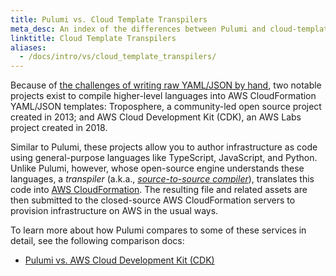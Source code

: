 ```yaml
---
title: Pulumi vs. Cloud Template Transpilers
meta_desc: An index of the differences between Pulumi and cloud-template transpiler solutions like AWS Cloud Development Kit (CDK) and Troposphere.
linktitle: Cloud Template Transpilers
aliases:
  - /docs/intro/vs/cloud_template_transpilers/
---
```


Because of [the challenges of writing raw YAML/JSON by hand](/docs/intro/vs/cloud-template/transpilers/cloud-templates), two notable
projects exist to compile higher-level languages into AWS CloudFormation YAML/JSON templates: Troposphere, a community-led open source project created in 2013; and AWS Cloud Development Kit (CDK), an AWS Labs project created in 2018.

Similar to Pulumi, these projects allow you to author infrastructure as code using general-purpose languages like TypeScript,
JavaScript, and Python. Unlike Pulumi, however, whose open-source engine understands these languages, a _transpiler_
(a.k.a., [_source-to-source compiler_](https://en.wikipedia.org/wiki/Source-to-source_compiler)), translates this code
into [AWS CloudFormation](/docs/intro/vs/cloud-templates/cloudformation). The resulting file and related assets are then submitted to the closed-source AWS CloudFormation servers to provision infrastructure on AWS in the usual ways.

To learn more about how Pulumi compares to some of these services in detail, see the following comparison docs:

* [Pulumi vs. AWS Cloud Development Kit (CDK)](/docs/intro/vs/cloud-template-transpilers/aws-cdk)
